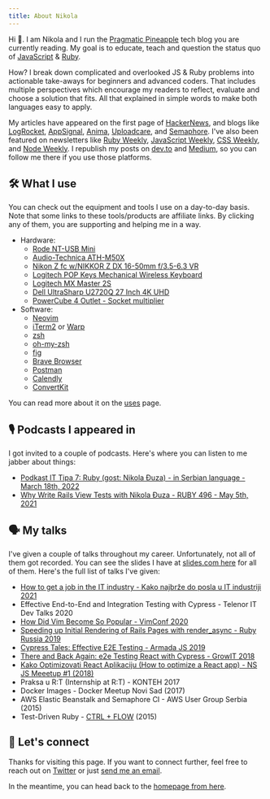 ```yaml
---
title: About Nikola
---
```


Hi 👋. I am Nikola and I run the [Pragmatic Pineapple](/) tech blog you are currently reading. My goal is to educate, teach and question the status quo of [JavaScript](/tags/java-script) & [Ruby](/tags/ruby).

How? I break down complicated and overlooked JS & Ruby problems into actionable take-aways for beginners and advanced coders. That includes multiple perspectives which encourage my readers to reflect, evaluate and choose a solution that fits. All that explained in simple words to make both languages easy to apply.

My articles have appeared on the first page of [HackerNews](https://news.ycombinator.com/submitted?id=nikolalsvk), and blogs like [LogRocket](https://blog.logrocket.com/author/nikola-duza/), [AppSignal](https://blog.appsignal.com/), [Anima](https://www.animaapp.com/blog/author/nikola/?utm_source=designer-advocate&utm_medium=social&utm_campaign=seo&utm_content=free-react-app-hosting-services), [Uploadcare](https://uploadcare.com/blog/author/nikola-duza/), and [Semaphore](https://semaphoreci.com/author/nikola). I've also been featured on newsletters like [Ruby Weekly](https://rubyweekly.com/), [JavaScript Weekly](https://javascriptweekly.com/), [CSS Weekly](https://css-weekly.com/), and [Node Weekly](https://nodeweekly.com/). I republish my posts on [dev.to](https://dev.to/nikolalsvk) and [Medium](https://medium.com/@nikolalsvk), so you can follow me there if you use those platforms.

## 🛠 What I use

You can check out the equipment and tools I use on a day-to-day basis. Note that some links to these tools/products are affiliate links. By clicking any of them, you are supporting and helping me in a way.

- Hardware:
  - [Rode NT-USB Mini](https://amzn.to/35SGBx1)
  - [Audio-Technica ATH-M50X](https://amzn.to/3DJEs3h)
  - [Nikon Z fc w/NIKKOR Z DX 16-50mm f/3.5-6.3 VR](https://amzn.to/3tHDtx0)
  - [Logitech POP Keys Mechanical Wireless Keyboard](https://amzn.to/3CEG7X3)
  - [Logitech MX Master 2S](https://amzn.to/3NkHTlg)
  - [Dell UltraSharp U2720Q 27 Inch 4K UHD](https://amzn.to/34GWhTy)
  - [PowerCube 4 Outlet - Socket multiplier](https://amzn.to/383KkbP)
- Software:
  - [Neovim](https://neovim.io/)
  - [iTerm2](https://iterm2.com/) or [Warp](https://www.warp.dev/)
  - [zsh](https://www.zsh.org/)
  - [oh-my-zsh](https://ohmyz.sh/)
  - [fig](https://fig.io/)
  - [Brave Browser](https://brave.com/)
  - [Postman](https://www.postman.com/)
  - [Calendly](https://calendly.com/nikolalsvk)
  - [ConvertKit](https://convertkit.com?lmref=EVgZiQ)

You can read more about it on the [uses](/uses) page.

## 🎙 Podcasts I appeared in

I got invited to a couple of podcasts. Here's where you can listen to me jabber about things:

- [Podkast IT Tipa 7: Ruby (gost: Nikola Đuza) - in Serbian language - March 18th, 2022](https://www.youtube.com/watch?v=IS5MeOj4Hc8)
- [Why Write Rails View Tests with Nikola Đuza - RUBY 496 - May 5th, 2021](https://rubyrogues.com/518)

## 🗣 My talks

I've given a couple of talks throughout my career. Unfortunately, not all of them got recorded. You can see the slides I have at [slides.com here](https://slides.com/nikolalsvk) for all of them. Here's the full list of talks I've given:

- [How to get a job in the IT industry - Kako najbrže do posla u IT industriji 2021](https://youtu.be/zLcjifY0biI?t=10112)
- Effective End-to-End and Integration Testing with Cypress - Telenor IT Dev Talks 2020
- [How Did Vim Become So Popular - VimConf 2020](https://www.youtube.com/watch?v=FVgp0VrNo2w)
- [Speeding up Initial Rendering of Rails Pages with render_async - Ruby Russia 2019](https://www.youtube.com/watch?v=_lCSSaurjYQ)
- [Cypress Tales: Effective E2E Testing - Armada JS 2019](https://www.youtube.com/watch?v=Lc4ArfGpdC8)
- [There and Back Again: e2e Testing React with Cypress - GrowIT 2018](https://www.youtube.com/watch?v=I3WJhutZovw)
- [Kako Optimizovati React Aplikaciju (How to optimize a React app) - NS JS Meeetup #1 (2018)](https://www.youtube.com/watch?v=Sjuh2VpZ_s4)
- Praksa u R:T (Internship at R:T) - KONTEH 2017
- Docker Images - Docker Meetup Novi Sad (2017)
- AWS Elastic Beanstalk and Semaphore CI - AWS User Group Serbia (2015)
- Test-Driven Ruby - [CTRL + FLOW](http://renderedtext.com/ctrlflow/) (2015)

## 🤝 Let's connect

Thanks for visiting this page. If you want to connect further, feel free to reach out on [Twitter](https://twitter.com/nikolalsvk) or just [send me an email](mailto:nikola@pragmaticpineapple.com).

In the meantime, you can head back to the [homepage from here](/).
